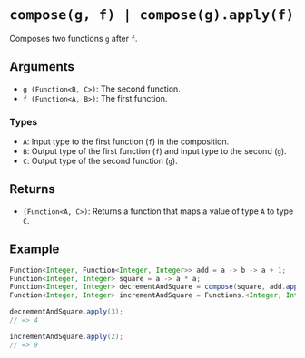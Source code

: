# `compose(g, f) | compose(g).apply(f)`

Composes two functions `g` after `f`.

## Arguments

* `g (Function<B, C>)`: The second function.
* `f (Function<A, B>)`: The first function.

### Types

* `A`: Input type to the first function (`f`) in the composition.
* `B`: Output type of the first function (`f`) and input type to the second (`g`).
* `C`: Output type of the second function (`g`).

## Returns

* `(Function<A, C>)`: Returns a function that maps a value of type `A` to type `C`.

## Example

```java
Function<Integer, Function<Integer, Integer>> add = a -> b -> a + 1;
Function<Integer, Integer> square = a -> a * a;
Function<Integer, Integer> decrementAndSquare = compose(square, add.apply(-1));
Function<Integer, Integer> incrementAndSquare = Functions.<Integer, Integer, Integer>compose(square).apply(add.apply(1));

decrementAndSquare.apply(3);
// => 4

incrementAndSquare.apply(2);
// => 9
```
